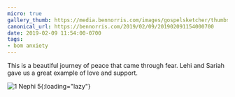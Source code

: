 ```yaml
---
micro: true
gallery_thumb: https://media.bennorris.com/images/gospelsketcher/thumbs/1-nephi-5.jpg
canonical_url: https://bennorris.com/2019/02/09/201902091154000700
date: 2019-02-09 11:54:00-0700
tags:
- bom anxiety
---
```


This is a beautiful journey of peace that came through fear. Lehi and Sariah gave us a great example of love and support.

![1 Nephi 5](https://media.bennorris.com/images/gospelsketcher/bom-anxiety-study/1-nephi-5.jpg){:loading="lazy"}